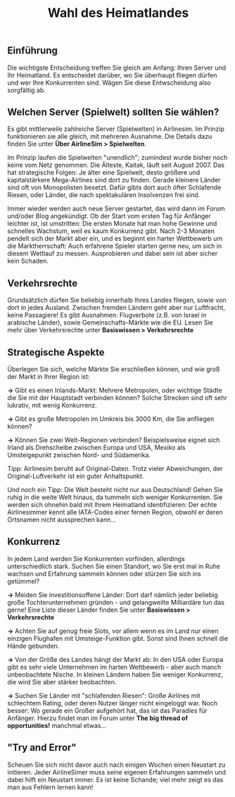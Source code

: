 ﻿---
title: "Wahl des Heimatlandes"
weight: 55
pre: "<b>3.1 </b>"
---

## Einführung

Die wichtigste Entscheidung treffen Sie gleich am Anfang: Ihren Server und Ihr Heimatland. Es entscheidet darüber, wo Sie überhaupt fliegen dürfen und wer Ihre Konkurrenten sind. Wägen Sie diese Entwscheidung also sorgfältig ab.

## Welchen Server (Spielwelt) sollten Sie wählen?

Es gibt mittlerweile zahlreiche Server (Spielwelten) in Airlinesim. Im Prinzip funktionieren sie alle gleich, mit mehreren Ausnahme. Die Details dazu finden Sie unter **Über AirlineSim > Spielwelten**.

Im Prinzip laufen die Spielwelten "unendlich"; zumindest wurde bisher noch keine vom Netz genommen. Die Älteste, Kaitak, läuft seit August 2007. Das hat strategische Folgen: Je älter eine Spielwelt, desto größere und kapitalstärkere Mega-Airlines sind dort zu finden. Gerade kleinere Länder sind oft von Monopolisten besetzt. Dafür gibts dort auch öfter Schlafende Riesen, oder Länder, die nach spektakulären Insolvenzen frei sind.

Immer wieder werden auch neue Server gestartet, das wird dann im Forum und/oder Blog angekündigt. Ob der Start vom ersten Tag für Anfänger leichter ist, ist umstritten: Die ersten Monate hat man hohe Gewinne und schnelles Wachstum, weil es kaum Konkurrenz gibt. Nach 2-3 Monaten pendelt sich der Markt aber ein, und es beginnt ein harter Wettbewerb um die Marktherrschaft: Auch erfahrene Spieler starten gerne neu, um sich in diesem Wettlauf zu messen. Ausprobieren und dabei sein ist aber sicher kein Schaden.

## Verkehrsrechte

Grundsätzlich dürfen Sie beliebig innerhalb Ihres Landes fliegen, sowie von dort in jedes Ausland. Zwischen fremden Ländern geht aber nur Luftfracht, keine Passagiere! Es gibt Ausnahmen: Flugverbote (z.B. von Israel in arabische Länder), sowie Gemeinschafts-Märkte wie die EU. Lesen Sie mehr über Verkehrsrechte unter **Basiswissen > Verkehrsrechte**

## Strategische Aspekte

Überlegen Sie sich, welche Märkte Sie erschließen können, und wie groß der Markt in Ihrer Region ist:

**->** Gibt es einen Inlands-Markt: Mehrere Metropolen, oder wichtige Städte die Sie mit der Hauptstadt verbinden können? Solche Strecken sind oft sehr lukrativ, mit wenig Konkurrenz.

**->** Gibt es große Metropolen im Umkreis bis 3000 Km, die Sie anfliegen können?

**->** Können Sie zwei Welt-Regionen verbinden? Beispielsweise eignet sich Irland als Drehscheibe zwischen Europa und USA, Mexiko als Umsteigepunkt zwischen Nord- und Südamerika.

Tipp: Airlinesim beruht auf Original-Daten. Trotz vieler Abweichungen, der Original-Luftverkehr ist ein guter Anhaltspunkt.

Und noch ein Tipp: Die Welt besteht nicht nur aus Deutschland! Gehen Sie ruhig in die weite Welt hinaus, da tummeln sich weniger Konkurrenten. Sie werden sich ohnehin bald mit Ihrem Heimatland identifizieren: Der echte Airlinesimmer kennt alle IATA-Codes einer fernen Region, obwohl er deren Ortsnamen nicht aussprechen kann...

## Konkurrenz

In jedem Land werden Sie Konkurrenten vorfinden, allerdings unterschiedlich stark. Suchen Sie einen Standort, wo Sie erst mal in Ruhe wachsen und Erfahrung sammeln können oder stürzen Sie sich ins getümmel?

**->** Meiden Sie investitionsoffene Länder: Dort darf nämlich jeder beliebig große Tochterunternehmen gründen - und gelangweilte Milliardäre tun das gerne! Eine Liste dieser Länder finden Sie unter **Basiswissen > Verkehrsrechte**

**->** Achten Sie auf genug freie Slots, vor allem wenn es im Land nur einen einzigen Flughafen mit Umsteige-Funktion gibt. Sonst sind Ihnen schnell die Hände gebunden.

**->** Von der Größe des Landes hängt der Markt ab: In den USA oder Europa gibt es sehr viele Unternehmen im harten Wettbewerb - aber auch manch unbeobachtete Nische. In kleinen Ländern haben Sie weniger Konkurrenz, die wird Sie aber stärker beobachten.

**->** Suchen Sie Länder mit "schlafenden Riesen": Große Airlines mit schlechtem Rating, oder deren Nutzer länger nicht eingeloggt war. Noch besser: Wo gerade ein Großer aufgehört hat, das ist das Paradies für Anfänger. Hierzu findet man im Forum unter **The big thread of opportunities!** manchmal etwas...

## "Try and Error"

Scheuen Sie sich nicht davor auch nach einigen Wochen einen Neustart zu initieren. Jeder AirlineSimer muss seine eigenen Erfahrungen sammeln und dabei hilft ein Neustart immer. Es ist keine Schande; viel mehr zeigt es das man aus Fehlern lernen kann!

